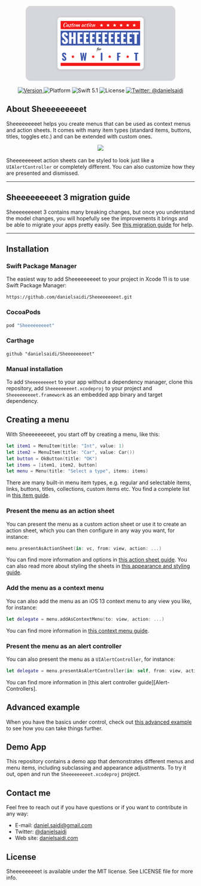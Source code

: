 <p align="center">
    <img src ="Resources/Logo.png" width=400 />
</p>

<p align="center">
    <a href="https://github.com/danielsaidi/Sheeeeeeeeet">
        <img src="https://badge.fury.io/gh/danielsaidi%2FSheeeeeeeeet.svg?style=flat" alt="Version" />
    </a>
    <img src="https://img.shields.io/cocoapods/p/Vandelay.svg?style=flat" alt="Platform" />
    <img src="https://img.shields.io/badge/Swift-5.1-orange.svg" alt="Swift 5.1" />
    <img src="https://badges.frapsoft.com/os/mit/mit.svg?style=flat&v=102" alt="License" />
    <a href="https://twitter.com/danielsaidi">
        <img src="https://img.shields.io/badge/contact-@danielsaidi-blue.svg?style=flat" alt="Twitter: @danielsaidi" />
    </a>
</p>


## <a name="about"></a>About Sheeeeeeeeet

Sheeeeeeeeet helps you create menus that can be used as context menus and action sheets. It comes with many item types (standard items, buttons, titles, toggles etc.) and can be extended with custom ones.

<p align="center">
    <img src ="Resources/Demo.gif" />
</p>

Sheeeeeeeeet action sheets can be styled to look just like a `UIAlertController` or completely different. You can also customize how they are presented and dismissed.



--- 

## <a name="migration-guide"></a>**Sheeeeeeeeet 3 migration guide**

Sheeeeeeeeet 3 contains many breaking changes, but once you understand the model changes, you will hopefully see the improvements it brings and be able to migrate your apps pretty easily. See [this migration guide][Migration-Guide] for help.

---


## Installation

### <a name="spm"></a>Swift Package Manager

The easiest way to add Sheeeeeeeeet to your project in Xcode 11 is to use Swift Package Manager:
```
https://github.com/danielsaidi/Sheeeeeeeeet.git
```

### <a name="cocoapods"></a>CocoaPods

```ruby
pod "Sheeeeeeeeet"
```

### <a name="carthage"></a>Carthage

```
github "danielsaidi/Sheeeeeeeeet"
```

### <a name="manual-installation"></a>Manual installation

To add `Sheeeeeeeeet` to your app without a dependency manager, clone this repository, add `Sheeeeeeeeet.xcodeproj` to your project and `Sheeeeeeeeet.framework` as an embedded app binary and target dependency.


## <a name="basic-example"></a>Creating a menu

With Sheeeeeeeeet, you start off by creating a menu, like this:

```swift
let item1 = MenuItem(title: "Int", value: 1)
let item2 = MenuItem(title: "Car", value: Car())
let button = OkButton(title: "OK")
let items = [item1, item2, button]
let menu = Menu(title: "Select a type", items: items)
```

There are many built-in menu item types, e.g. regular and selectable items, links, buttons, titles, collections, custom items etc. You find a complete list in [this item guide][Item-Types].

### Present the menu as an action sheet

You can present the menu as a custom action sheet or use it to create an action sheet, which you can then configure in any way you want, for instance:

```swift
menu.presentAsActionSheet(in: vc, from: view, action: ...)
```

You can find more information and options in [this action sheet guide][Action-Sheets]. You can also read more about styling the sheets in [this appearance and styling guide][Appearance].


### Add the menu as a context menu

You can also add the menu as an iOS 13 context menu to any view you like, for instance:

```swift
let delegate = menu.addAsContextMenu(to: view, action: ...)
```

You can find more information in [this context menu guide][Context-Menus].


### Present the menu as an alert controller

You can also present the menu as a `UIAlertController`, for instance:

```swift
let delegate = menu.presentAsAlertController(in: self, from: view, action: ...)
```

You can find more information in [this alert controller guide][Alert-Controllers].


## <a name="advanced-example"></a>Advanced example

When you have the basics under control, check out [this advanced example][Advanced-Example] to see how you can take things further.


## Demo App

This repository contains a demo app that demonstrates different menus and menu items, including subclassing and appearance adjustments. To try it out, open and run the `Sheeeeeeeeet.xcodeproj` project.


## Contact me

Feel free to reach out if you have questions or if you want to contribute in any way:

* E-mail: [daniel.saidi@gmail.com][Email]
* Twitter: [@danielsaidi][Twitter]
* Web site: [danielsaidi.com][Website]


## License

Sheeeeeeeeet is available under the MIT license. See LICENSE file for more info.


[Email]: mailto:daniel.saidi@gmail.com
[Twitter]: http://www.twitter.com/danielsaidi
[Website]: http://www.danielsaidi.com

[Carthage]: https://github.com/Carthage
[CocoaPods]: http://cocoapods.org
[GitHub]: https://github.com/danielsaidi/Sheeeeeeeeet
[License]: https://github.com/danielsaidi/Sheeeeeeeeet/blob/master/LICENSE
[Pod]: http://cocoapods.org/pods/Sheeeeeeeeet
[SheeeeeeeeetRef]: https://www.youtube.com/watch?v=l1dnqKGuezo

[Action-Sheets]: https://github.com/danielsaidi/Sheeeeeeeeet/blob/master/Readmes/Action-Sheets.md
[Advanced-Example]: https://github.com/danielsaidi/Sheeeeeeeeet/blob/master/Readmes/Advanced-Example.md
[Appearance]: https://github.com/danielsaidi/Sheeeeeeeeet/blob/master/Readmes/Appearance.md
[Context-Menus]: https://github.com/danielsaidi/Sheeeeeeeeet/blob/master/Readmes/Context-Menus.md
[Item-Types]: https://github.com/danielsaidi/Sheeeeeeeeet/blob/master/Readmes/Item-Types.md
[Migration-Guide]: https://github.com/danielsaidi/Sheeeeeeeeet/blob/master/Readmes/Migration-Guide.md
